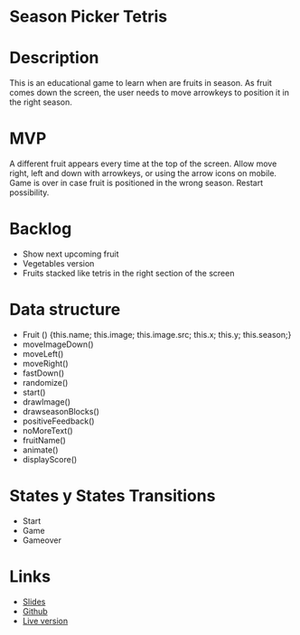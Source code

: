 # Season Picker Tetris
# Description
This is an educational game to learn when are fruits in season. As fruit comes down the screen, the user needs to move arrowkeys to position it in the right season. 

# MVP
A different fruit appears every time at the top of the screen. 
Allow move right, left and down with arrowkeys, or using the arrow icons on mobile.
Game is over in case fruit is positioned in the wrong season. 
Restart possibility. 

# Backlog
- Show next upcoming fruit
- Vegetables version
- Fruits stacked like tetris in the right section of the screen

# Data structure
- Fruit () {this.name; this.image; this.image.src; this.x; this.y; this.season;}
- moveImageDown()
- moveLeft()
- moveRight()
- fastDown()
- randomize()
- start()
- drawImage()
- drawseasonBlocks()
- positiveFeedback()
- noMoreText()
- fruitName()
- animate()
- displayScore()

# States y States Transitions
- Start 
- Game 
- Gameover 

# Links 
 - [Slides](https://docs.google.com/presentation/d/1xy3JJltZZV3g8j0UQgg9Cz3yZ0EPDu3vI63wZINiYTw/edit?usp=sharing)
 - [Github](https://github.com/giulia-girardi/season-picker-tetris)
 - [Live version](https://giulia-girardi.github.io/season-picker-tetris/)